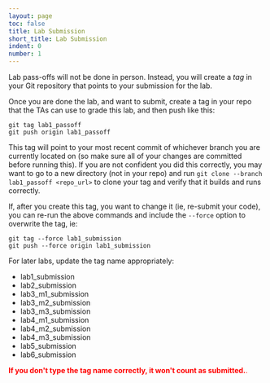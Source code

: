 ```yaml
---
layout: page
toc: false
title: Lab Submission
short_title: Lab Submission
indent: 0
number: 1
---
```


Lab pass-offs will not be done in person.  Instead, you will create a *tag* in your Git repository that points to your submission for the lab.

Once you are done the lab, and want to submit, create a tag in your repo that the TAs can use to grade this lab, and then push like this:

    git tag lab1_passoff
    git push origin lab1_passoff

This tag will point to your most recent commit of whichever branch you are currently located on (so make sure all of your changes are committed before running this).  If you are not confident you did this correctly, you may want to go to a new directory (not in your repo) and run `git clone --branch lab1_passoff <repo_url>` to clone your tag and verify that it builds and runs correctly.

If, after you create this tag, you want to change it (ie, re-submit your code), you can re-run the above commands and include the `--force` option to overwrite the tag, ie:

    git tag --force lab1_submission
    git push --force origin lab1_submission


For later labs, update the tag name appropriately:
  * lab1_submission
  * lab2_submission
  * lab3_m1_submission
  * lab3_m2_submission
  * lab3_m3_submission
  * lab4_m1_submission
  * lab4_m2_submission
  * lab4_m3_submission
  * lab5_submission
  * lab6_submission

<span style="color:red">**If you don't type the tag name correctly, it won't count as submitted.**.
</span>
